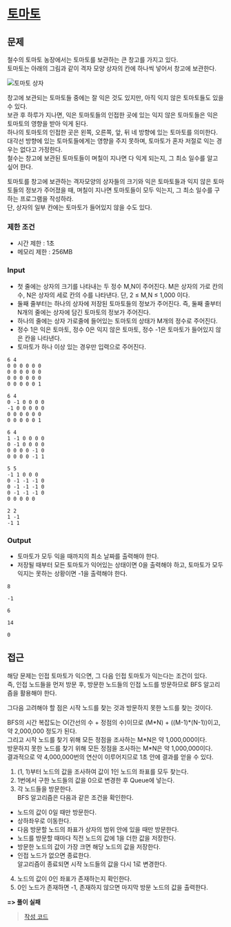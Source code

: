 # [토마토](https://www.acmicpc.net/problem/7576)

## 문제

철수의 토마토 농장에서는 토마토를 보관하는 큰 창고를 가지고 있다.<br>
토마토는 아래의 그림과 같이 격자 모양 상자의 칸에 하나씩 넣어서 창고에 보관한다.

![토마토 상자](https://upload.acmicpc.net/de29c64f-dee7-4fe0-afa9-afd6fc4aad3a/-/preview/)

창고에 보관되는 토마토들 중에는 잘 익은 것도 있지만, 아직 익지 않은 토마토들도 있을 수 있다.<br>
보관 후 하루가 지나면, 익은 토마토들의 인접한 곳에 있는 익지 않은 토마토들은 익은 토마토의 영향을 받아 익게 된다.<br>
하나의 토마토의 인접한 곳은 왼쪽, 오른쪽, 앞, 뒤 네 방향에 있는 토마토를 의미한다.<br>
대각선 방향에 있는 토마토들에게는 영향을 주지 못하며, 토마토가 혼자 저절로 익는 경우는 없다고 가정한다.<br>
철수는 창고에 보관된 토마토들이 며칠이 지나면 다 익게 되는지, 그 최소 일수를 알고 싶어 한다.

토마토를 창고에 보관하는 격자모양의 상자들의 크기와 익은 토마토들과 익지 않은 토마토들의 정보가 주어졌을 때, 며칠이 지나면 토마토들이 모두 익는지, 그 최소 일수를 구하는 프로그램을 작성하라.<br>
단, 상자의 일부 칸에는 토마토가 들어있지 않을 수도 있다.

### 제한 조건

* 시간 제한 : 1초
* 메모리 제한 : 256MB

### Input

* 첫 줄에는 상자의 크기를 나타내는 두 정수 M,N이 주어진다. M은 상자의 가로 칸의 수, N은 상자의 세로 칸의 수를 나타낸다. 단, 2 ≤ M,N ≤ 1,000 이다. 
* 둘째 줄부터는 하나의 상자에 저장된 토마토들의 정보가 주어진다. 즉, 둘째 줄부터 N개의 줄에는 상자에 담긴 토마토의 정보가 주어진다. 
* 하나의 줄에는 상자 가로줄에 들어있는 토마토의 상태가 M개의 정수로 주어진다. 
* 정수 1은 익은 토마토, 정수 0은 익지 않은 토마토, 정수 -1은 토마토가 들어있지 않은 칸을 나타낸다. 
* 토마토가 하나 이상 있는 경우만 입력으로 주어진다.

```
6 4
0 0 0 0 0 0
0 0 0 0 0 0
0 0 0 0 0 0
0 0 0 0 0 1
```
```
6 4
0 -1 0 0 0 0
-1 0 0 0 0 0
0 0 0 0 0 0
0 0 0 0 0 1
```
```
6 4
1 -1 0 0 0 0
0 -1 0 0 0 0
0 0 0 0 -1 0
0 0 0 0 -1 1
```
```
5 5
-1 1 0 0 0
0 -1 -1 -1 0
0 -1 -1 -1 0
0 -1 -1 -1 0
0 0 0 0 0
```
```
2 2
1 -1
-1 1
```

### Output

* 토마토가 모두 익을 때까지의 최소 날짜를 출력해야 한다. 
* 저장될 때부터 모든 토마토가 익어있는 상태이면 0을 출력해야 하고, 토마토가 모두 익지는 못하는 상황이면 -1을 출력해야 한다.

```
8
```
```
-1
```
```
6
```
```
14
```
```
0
```

## 접근

해당 문제는 인접 토마토가 익으면, 그 다음 인접 토마토가 익는다는 조건이 있다.<br>
즉, 인접 노드들을 먼저 방문 후, 방문한 노드들의 인접 노드를 방문하므로 BFS 알고리즘을 활용해야 한다.<br>

그다음 고려해야 할 점은 시작 노드를 찾는 것과 방문하지 못한 노드를 찾는 것이다.

BFS의 시간 복잡도는 O(간선의 수 + 정점의 수)이므로 (M&#42;N) + ((M-1)&#42;(N-1))이고, 약 2,000,000 정도가 된다.<br>
그리고 시작 노드를 찾기 위해 모든 정점을 조사하는 M&#42;N은 약 1,000,000이다.<br>
방문하지 못한 노드를 찾기 위해 모든 정점을 조사하는 M&#42;N은 약 1,000,000이다.<br>
결과적으로 약 4,000,000번의 연산이 이루어지므로 1초 안에 결과를 얻을 수 있다.

1. (1, 1)부터 노드의 값을 조사하여 값이 1인 노드의 좌표를 모두 찾는다.
2. 1번에서 구한 노드들의 값을 0으로 변경한 후 Queue에 넣는다.
3. 각 노드들을 방문한다.<br>
BFS 알고리즘은 다음과 같은 조건을 확인한다.
* 노드의 값이 0일 때만 방문한다.
* 상하좌우로 이동한다.
* 다음 방문할 노드의 좌표가 상자의 범위 안에 있을 때만 방문한다.
* 노드를 방문할 때마다 직전 노드의 값에 1을 더한 값을 저장한다.
* 방문한 노드의 값이 가장 크면 해당 노드의 값을 저장한다.
* 인접 노드가 없으면 종료한다.<br>
알고리즘이 종료되면 시작 노드들의 값을 다시 1로 변경한다.
4. 노드의 값이 0인 좌표가 존재하는지 확인한다.
5. 0인 노드가 존재하면 -1, 존재하지 않으면 마지막 방문 노드의 값을 출력한다.

**=> 풀이 실패**

> [작성 코드](https://github.com/Java-Algorithm-Study-Group/this-is-coding-test/blob/main/seungjun/src/bfs_dfs/q7576/Main.java)